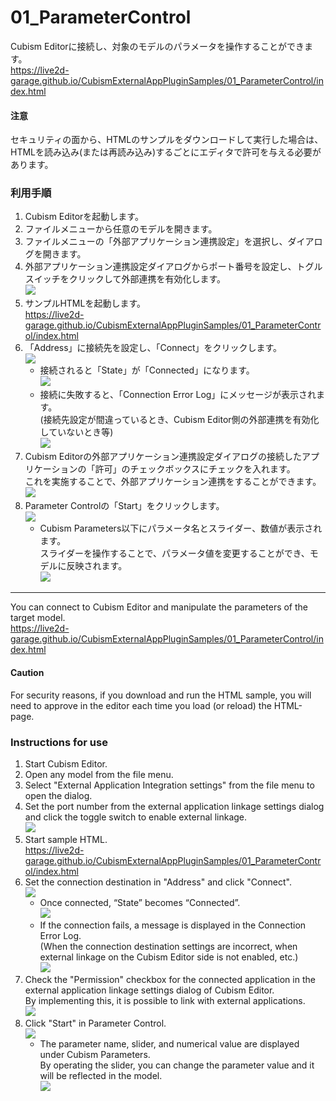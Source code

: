 # 01_ParameterControl
Cubism Editorに接続し、対象のモデルのパラメータを操作することができます。  
https://live2d-garage.github.io/CubismExternalAppPluginSamples/01_ParameterControl/index.html  
  
#### 注意  
セキュリティの面から、HTMLのサンプルをダウンロードして実行した場合は、HTMLを読み込み(または再読み込み)するごとにエディタで許可を与える必要があります。  
  
### 利用手順  
1. Cubism Editorを起動します。  
2. ファイルメニューから任意のモデルを開きます。  
3. ファイルメニューの「外部アプリケーション連携設定」を選択し、ダイアログを開きます。  
4. 外部アプリケーション連携設定ダイアログからポート番号を設定し、トグルスイッチをクリックして外部連携を有効化します。  
![](images/image001.png)  
5. サンプルHTMLを起動します。  
https://live2d-garage.github.io/CubismExternalAppPluginSamples/01_ParameterControl/index.html  
6. 「Address」に接続先を設定し、「Connect」をクリックします。  
![](images/image002.png)  
   - 接続されると「State」が「Connected」になります。  
![](images/image003.png)  
   - 接続に失敗すると、「Connection Error Log」にメッセージが表示されます。  
(接続先設定が間違っているとき、Cubism Editor側の外部連携を有効化していないとき等)  
![](images/image004.png)  
7. Cubism Editorの外部アプリケーション連携設定ダイアログの接続したアプリケーションの「許可」のチェックボックスにチェックを入れます。  
これを実施することで、外部アプリケーション連携をすることができます。  
![](images/image005.png)  
8. Parameter Controlの「Start」をクリックします。  
![](images/image006.png)  
   - Cubism Parameters以下にパラメータ名とスライダー、数値が表示されます。  
スライダーを操作することで、パラメータ値を変更することができ、モデルに反映されます。  
![](images/image007.png)  
  
***
You can connect to Cubism Editor and manipulate the parameters of the target model.  
https://live2d-garage.github.io/CubismExternalAppPluginSamples/01_ParameterControl/index.html  
  
#### Caution  
For security reasons, if you download and run the HTML sample, you will need to approve in the editor each time you load (or reload) the HTML-page.  
  
### Instructions for use  
1. Start Cubism Editor.  
2. Open any model from the file menu.  
3. Select "External Application Integration settings" from the file menu to open the dialog.  
4. Set the port number from the external application linkage settings dialog and click the toggle switch to enable external linkage.  
![](images/image001.png)  
5. Start sample HTML.  
https://live2d-garage.github.io/CubismExternalAppPluginSamples/01_ParameterControl/index.html  
6. Set the connection destination in "Address" and click "Connect".  
![](images/image002.png)  
   - Once connected, “State” becomes “Connected”.  
![](images/image003.png)  
   - If the connection fails, a message is displayed in the Connection Error Log.  
(When the connection destination settings are incorrect, when external linkage on the Cubism Editor side is not enabled, etc.)  
![](images/image004.png)  
7. Check the "Permission" checkbox for the connected application in the external application linkage settings dialog of Cubism Editor.  
By implementing this, it is possible to link with external applications.  
![](images/image005.png)  
8. Click "Start" in Parameter Control.  
![](images/image006.png)  
   - The parameter name, slider, and numerical value are displayed under Cubism Parameters.  
By operating the slider, you can change the parameter value and it will be reflected in the model.  
![](images/image007.png)  

